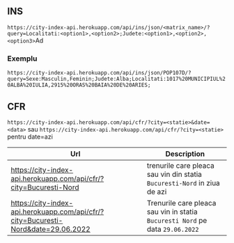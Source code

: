 ## INS

`https://city-index-api.herokuapp.com/api/ins/json/<matrix_name>/?query=Localitati:<option1>,<option2>;Judete:<option1>,<option2>,<option3>`Ad

### Exemplu 
`https://city-index-api.herokuapp.com/api/ins/json/POP107D/?query=Sexe:Masculin,Feminin;Judete:Alba;Localitati:1017%20MUNICIPIUL%20ALBA%20IULIA,2915%20ORAS%20BAIA%20DE%20ARIES;`


## CFR

`https://city-index-api.herokuapp.com/api/cfr/?city=<statie>&date=<data>` sau
`https://city-index-api.herokuapp.com/api/cfr/?city=<statie>` pentru date=azi

| Url                                                                               | Description                                                                   |
|-----------------------------------------------------------------------------------|-------------------------------------------------------------------------------|
| https://city-index-api.herokuapp.com/api/cfr/?city=Bucuresti-Nord                 | trenurile care pleaca sau vin din statia `Bucuresti-Nord` in ziua de azi      |
| https://city-index-api.herokuapp.com/api/cfr/?city=Bucuresti-Nord&date=29.06.2022 | Trenurile care pleaca sau vin in statia `Bucuresti Nord` pe data `29.06.2022` |
